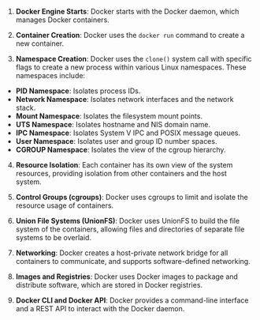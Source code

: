 1. **Docker Engine Starts**: Docker starts with the Docker daemon, which manages Docker
containers.

2. **Container Creation**: Docker uses the `docker run` command to create a new container.

3. **Namespace Creation**: Docker uses the `clone()` system call with specific flags to create
a new process within various Linux namespaces. These namespaces include:
- **PID Namespace**: Isolates process IDs.
- **Network Namespace**: Isolates network interfaces and the network stack.
- **Mount Namespace**: Isolates the filesystem mount points.
- **UTS Namespace**: Isolates hostname and NIS domain name.
- **IPC Namespace**: Isolates System V IPC and POSIX message queues.
- **User Namespace**: Isolates user and group ID number spaces.
- **CGROUP Namespace**: Isolates the view of the cgroup hierarchy.

4. **Resource Isolation**: Each container has its own view of the system resources, providing
isolation from other containers and the host system.

5. **Control Groups (cgroups)**: Docker uses cgroups to limit and isolate the resource usage
of containers.

6. **Union File Systems (UnionFS)**: Docker uses UnionFS to build the file system of the
containers, allowing files and directories of separate file systems to be overlaid.

7. **Networking**: Docker creates a host-private network bridge for all containers to
communicate, and supports software-defined networking.

8. **Images and Registries**: Docker uses Docker images to package and distribute software,
which are stored in Docker registries.

9. **Docker CLI and Docker API**: Docker provides a command-line interface and a REST
API to interact with the Docker daemon.

